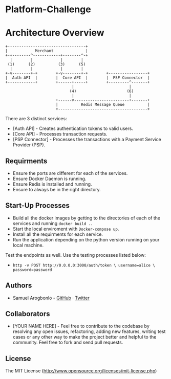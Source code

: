# Platform-Challenge

# Architecture Overview

```
+----------------------------------+
|            Merchant              |
+-+--------^------------+--------^-+
  |        |            |        |
 (1)      (2)          (3)      (5)
  |        |            |        |
+-v--------+-+        +-v--------+-+        +-----------------+
|  Auth API  |        |  Core API  |        |  PSP Connector  | 
+------------+        +------+-----+        +---------^-------+
                             |                        |
                            (4)                      (6)
                             |                        |
                      +------v------------------------+-------+
                      |          Redis Message Queue          |
                      +---------------------------------------+
```

There are 3 distinct services:

- [Auth API] - Creates authentication tokens to valid users.
- [Core API] - Processes transaction requests.
- [PSP Connector] - Processes the transactions with a Payment Service Provider (PSP).

## Requirments
- Ensure the ports are different for each of the services.
- Ensure Docker Daemon is running.
- Ensure Redis is installed and running.
- Ensure to always be in the right directory.


## Start-Up Processes

- Build all the docker images by getting to the directories of each of the services and running `docker build .`.
- Start the local enviroment with `Docker-compose up`.
- Install all the requirments for each service. 
- Run the application depending on the python version running on your local machine.

Test the endpoints as well. Use the testing processes listed below:
- `http -v POST http://0.0.0.0:3000/auth/token \
  username=alice \
  password=password`
  
## Authors
- Samuel Arogbonlo - [GitHub](https://github.com/samuelarogbonlo) · [Twitter](https://twitter.com/samuelarogbonlo)

## Collaborators
- [YOUR NAME HERE] - Feel free to contribute to the codebase by resolving any open issues, refactoring, adding new features, writing test cases or any other way to make the project better and helpful to the community. Feel free to fork and send pull requests.


## License

The MIT License (http://www.opensource.org/licenses/mit-license.php)
